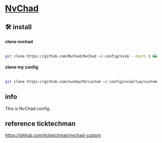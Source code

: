 # [NvChad](https://nvchad.com)

## 🛠️ install

#### clone nvchad

```bash

git clone https://github.com/NvChad/NvChad ~/.config/nvim --depth 1 && nvim

```

#### clone my config

```bash

git clone https://github.com/sunday70/custom ~/.config/nvim/lua/custom && nvim

```

## info

This is NvChad config.

## reference ticktechman

https://github.com/ticktechman/nvchad-custom
